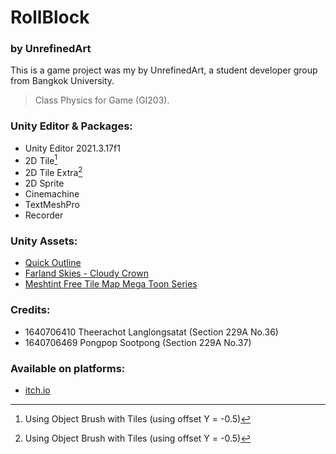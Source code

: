 # RollBlock
### by UnrefinedArt

This is a game project was my by UnrefinedArt, a student developer group from Bangkok University.

> Class Physics for Game (GI203).


### Unity Editor & Packages:

- Unity Editor 2021.3.17f1
- 2D Tile[^1]
- 2D Tile Extra[^1]
- 2D Sprite
- Cinemachine
- TextMeshPro
- Recorder

### Unity Assets:
- [Quick Outline]
- [Farland Skies - Cloudy Crown]
- [Meshtint Free Tile Map Mega Toon Series]

### Credits:
- 1640706410 Theerachot Langlongsatat (Section 229A No.36)
- 1640706469 Pongpop Sootpong (Section 229A No.37)

### Available on platforms:
- [itch.io]

[^1]: Using Object Brush with Tiles (using offset Y = -0.5)

[Quick Outline]: https://assetstore.unity.com/packages/tools/particles-effects/quick-outline-115488
[Farland Skies - Cloudy Crown]: https://assetstore.unity.com/packages/2d/textures-materials/sky/farland-skies-cloudy-crown-60004
[Meshtint Free Tile Map Mega Toon Series]: https://assetstore.unity.com/packages/3d/environments/meshtint-free-tile-map-mega-toon-series-153619
[itch.io]: https://physicsforgame-projects.itch.io/rollblock

